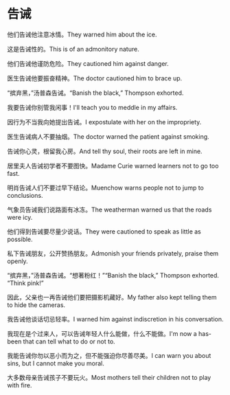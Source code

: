 # 告诫

<p><span class="chinese">他们告诫他注意冰情。</span><span class="english">They warned him about the ice.</span></p>

<p><span class="chinese">这是告诫性的。</span><span class="english">This is of an admonitory nature.</span></p>

<p><span class="chinese">他们告诫他谨防危险。</span><span class="english">They cautioned him against danger.</span></p>

<p><span class="chinese">医生告诫他要振奋精神。</span><span class="english">The doctor cautioned him to brace up.</span></p>

<p><span class="chinese">“摈弃黑，”汤普森告诫。</span><span class="english">“Banish the black,” Thompson exhorted.</span></p>

<p><span class="chinese">我要告诫你别管我闲事！</span><span class="english">I'll teach you to meddle in my affairs.</span></p>

<p><span class="chinese">因行为不当我向她提出告诫。</span><span class="english">I expostulate with her on the impropriety.</span></p>

<p><span class="chinese">医生告诫病人不要抽烟。</span><span class="english">The doctor warned the patient against smoking.</span></p>

<p><span class="chinese">告诫你心灵，根留我心房。</span><span class="english">And tell thy soul, their roots are left in mine.</span></p>

<p><span class="chinese">居里夫人告诫初学者不要图快。</span><span class="english">Madame Curie warned learners not to go too fast.</span></p>

<p><span class="chinese">明肖告诫人们不要过早下结论。</span><span class="english">Muenchow warns people not to jump to conclusions.</span></p>

<p><span class="chinese">气象员告诫我们说路面有冰冻。</span><span class="english">The weatherman warned us that the roads were icy.</span></p>

<p><span class="chinese">他们得到告诫要尽量少说话。</span><span class="english">They were cautioned to speak as little as possible.</span></p>

<p><span class="chinese">私下告诫朋友，公开赞扬朋友。</span><span class="english">Admonish your friends privately, praise them openly.</span></p>

<p><span class="chinese">“摈弃黑，”汤普森告诫。“想著粉红！”</span><span class="english">“Banish the black,” Thompson exhorted. “Think pink!”</span></p>

<p><span class="chinese">因此，父亲也一再告诫他们要把摄影机藏好。</span><span class="english">My father also kept telling them to hide the cameras.</span></p>

<p><span class="chinese">我告诫他谈话切忌轻率。</span><span class="english">I warned him against indiscretion in his conversation.</span></p>

<p><span class="chinese">我现在是个过来人，可以告诫年轻人什么能做，什么不能做。</span><span class="english">I'm now a has-been that can tell what to do or not to.</span></p>

<p><span class="chinese">我能告诫你勿以恶小而为之，但不能强迫你尽善尽美。</span><span class="english">I can warn you about sins, but I cannot make you moral.</span></p>

<p><span class="chinese">大多数母亲告诫孩子不要玩火。</span><span class="english">Most mothers tell their children not to play with fire.</span></p>

